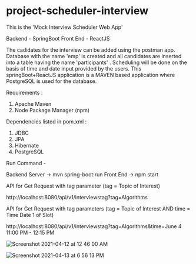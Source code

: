 # project-scheduler-interview
This is the 'Mock Interview Scheduler Web App'

Backend - SpringBoot
Front End - ReactJS

The cadidates for the interview can be added using the postman app. Database with the name 'emp' is created and all candidates are inserted into a table having the name 'participants' . Scheduling will be done on the basis of time and date input provided by the users. This springBoot+ReactJS application is a MAVEN based application where PostgreSQL is used for the database. 

Requirements : 
1. Apache Maven
2. Node Package Manager (npm) 

Dependencies listed in pom.xml : 
1. JDBC
2. JPA 
3. Hibernate
4. PostgreSQL

Run Command - 

Backend Server -> mvn spring-boot:run
Front End -> npm start

API for Get Request with tag parameter (tag = Topic of Interest)

http://localhost:8080/api/v1/interviewstag?tag=Algorithms

API for Get Request with tag parameters (tag = Topic of Interest AND time = Time Date 1 of Slot)

http://localhost:8080/api/v1/interviewstag?tag=Algorithms&time=June 4 11:00 PM - 12:15 PM

![Screenshot 2021-04-12 at 12 46 00 AM](https://user-images.githubusercontent.com/42651751/114591175-3d7ce980-9ca7-11eb-94cf-5745b14548f4.png)

![Screenshot 2021-04-13 at 6 56 13 PM](https://user-images.githubusercontent.com/42651751/114591252-55546d80-9ca7-11eb-8c77-21a8dc7ebdb0.png)
